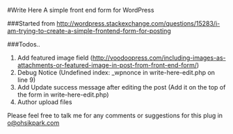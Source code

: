 #Write Here
A simple front end form for WordPress

###Started from
http://wordpress.stackexchange.com/questions/15283/i-am-trying-to-create-a-simple-frontend-form-for-posting

###Todos..

1. Add featured image field (http://voodoopress.com/including-images-as-attachments-or-featured-image-in-post-from-front-end-form/)
2. Debug Notice (Undefined index: _wpnonce in write-here-edit.php on line 9)
3. Add Update success message after editing the post (Add it on the top of the form in write-here-edit.php)
4. Author upload files

Please feel free to talk me for any comments or suggestions for this plug in
o@ohsikpark.com